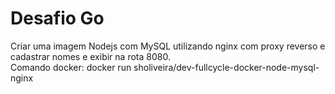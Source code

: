 # Desafio Go

Criar uma imagem Nodejs com MySQL utilizando nginx com proxy reverso e cadastrar nomes e exibir na rota 8080.
<br>
Comando docker: docker run sholiveira/dev-fullcycle-docker-node-mysql-nginx

